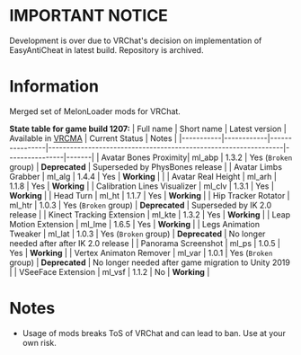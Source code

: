 # IMPORTANT NOTICE
Development is over due to VRChat's decision on implementation of EasyAntiCheat in latest build. Repository is archived.

# Information
Merged set of MelonLoader mods for VRChat.

**State table for game build 1207:**
| Full name | Short name | Latest version | Available in [VRCMA](https://github.com/knah/VRCMelonAssistant) | Current Status | Notes |
|-----------|------------|----------------|-----------------------------------------------------------------|----------------|-------|
| Avatar Bones Proximity| ml_abp | 1.3.2 | Yes (`Broken` group) | **Deprecated** | Superseded by PhysBones release |
| Avatar Limbs Grabber | ml_alg | 1.4.4 | Yes | **Working** | |
| Avatar Real Height | ml_arh | 1.1.8 | Yes | **Working** |
| Calibration Lines Visualizer | ml_clv | 1.3.1 | Yes | **Working** |
| Head Turn | ml_ht | 1.1.7 | Yes | **Working** |
| Hip Tracker Rotator | ml_htr | 1.0.3 | Yes (`Broken` group) | **Deprecated** | Superseded by IK 2.0 release |
| Kinect Tracking Extension | ml_kte | 1.3.2 | Yes | **Working** |
| Leap Motion Extension | ml_lme | 1.6.5 | Yes | **Working** |
| Legs Animation Tweaker | ml_lat | 1.0.3 | Yes (`Broken` group) | **Deprecated** |  No longer needed after after IK 2.0 release |
| Panorama Screenshot | ml_ps | 1.0.5 | Yes | **Working** |
| Vertex Animaton Remover | ml_var | 1.0.1 | Yes (`Broken` group) | **Deprecated** | No longer needed after game migration to Unity 2019 |
| VSeeFace Extension | ml_vsf | 1.1.2 | No | **Working** |

# Notes
* Usage of mods breaks ToS of VRChat and can lead to ban. Use at your own risk.

